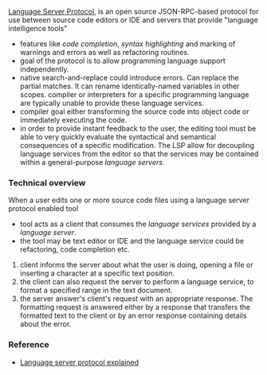 [Language Server Protocol](https://en.wikipedia.org/wiki/Language_Server_Protocol), is an open source JSON-RPC-based protocol for use between source code editors or IDE and servers that provide "language intelligence tools"
- features like *code completion*, *syntax highlighting* and marking of warnings and errors as well as refactoring routines.
- goal of the protocol is to allow programming language support independently. 
- native search-and-replace could introduce errors. Can replace the partial matches. It can rename identically-named variables in other scopes.
compiler or interpreters for a specific programming language are typically unable to provide these language services.
- compiler goal either transforming the source code into object code or immediately executing the code.
- in order to provide instant feedback to the user, the editing tool must be able to very quickly evaluate the syntactical and semantical consequences of a specific modification.
The LSP allow for decoupling language services from the editor so that the services may be contained within a general-purpose *language servers*.

### Technical overview
When a user edits one or more source code files using a language server protocol enabled tool
- tool acts as a client that consumes the *language services* provided by a *language server*.
- the tool may be text editor or IDE and the language service could be refactoring, code completion etc.
1. client informs the server about what the user is doing, opening a file or inserting a character at a specific text position.
2. the client can also request the server to perform a language service, to format a specified range in the text document.
3. the server answer's client's request with an appropriate response. The formatting request is answered either by a response that transfers the formatted text to the client or by an error response containing details about the error.
### Reference
- [Language server protocol explained](https://www.youtube.com/watch?v=2GqpdfIAhz8)
